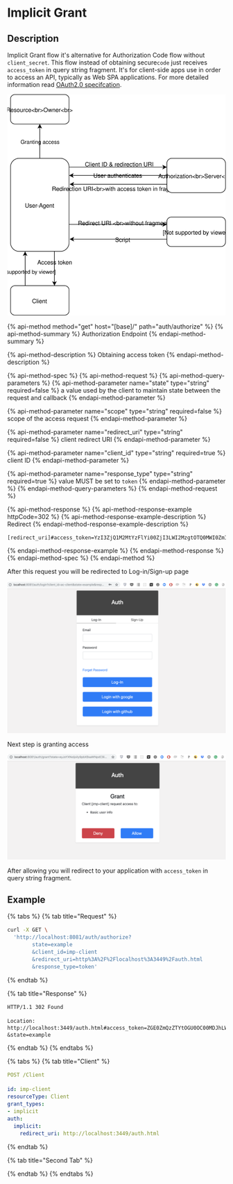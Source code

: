 # Implicit Grant

## Description

Implicit Grant flow it's alternative for Authorization Code flow without `client_secret`. This flow instead of obtaining secure`code` just receives `access_token` in query string fragment. It's for client-side apps use in order to access an API, typically as Web SPA applications. For more detailed information read [OAuth2.0 specifcation](https://tools.ietf.org/html/rfc6749#section-4.2).

![Basic scheme](../../.gitbook/assets/untitled-diagram-page-4.svg)

{% api-method method="get" host="\[base\]/" path="auth/authorize" %}
{% api-method-summary %}
Authorization Endpoint
{% endapi-method-summary %}

{% api-method-description %}
Obtaining access token
{% endapi-method-description %}

{% api-method-spec %}
{% api-method-request %}
{% api-method-query-parameters %}
{% api-method-parameter name="state" type="string" required=false %}
a value used by the client to maintain state between the request and callback
{% endapi-method-parameter %}

{% api-method-parameter name="scope" type="string" required=false %}
scope of the access request
{% endapi-method-parameter %}

{% api-method-parameter name="redirect\_uri" type="string" required=false %}
client redirect URI
{% endapi-method-parameter %}

{% api-method-parameter name="client\_id" type="string" required=true %}
client ID
{% endapi-method-parameter %}

{% api-method-parameter name="response\_type" type="string" required=true %}
value MUST be set to `token`
{% endapi-method-parameter %}
{% endapi-method-query-parameters %}
{% endapi-method-request %}

{% api-method-response %}
{% api-method-response-example httpCode=302 %}
{% api-method-response-example-description %}
Redirect
{% endapi-method-response-example-description %}

```text
[redirect_uri]#access_token=YzI3ZjQ1M2MtYzFlYi00ZjI3LWI2MzgtOTQ0MWI0ZmIzZjBi&state=eyJoYXNoIjoiIy9pbXBsaWNpdC9iYXNpYyIsImZvcm0tZGF0YSI6eyJ0eXBlIjoiYmFzaWMiLCJiYXNpYyI6eyJjbGllbnQtaWQiOiJpbXAtY2xpZW50In19LCJmb3JtLXBhdGgiOiJpbXBsaWNpdC1wYWdlIn0%3D
```
{% endapi-method-response-example %}
{% endapi-method-response %}
{% endapi-method-spec %}
{% endapi-method %}

After this request you will be redirected to Log-in/Sign-up page

![Example](../../.gitbook/assets/screenshot-2019-02-11-18.15.41.png)

Next step is granting access

![Example](../../.gitbook/assets/screenshot-2019-02-11-19.47.39.png)

After allowing you will redirect to your application with `access_token` in query string fragment.

## Example

{% tabs %}
{% tab title="Request" %}
```bash
curl -X GET \
  'http://localhost:8081/auth/authorize?
        state=example
        &client_id=imp-client
        &redirect_uri=http%3A%2F%2Flocalhost%3A3449%2Fauth.html
        &response_type=token'
```
{% endtab %}

{% tab title="Response" %}
```text
HTTP/1.1 302 Found

Location: http://localhost:3449/auth.html#access_token=ZGE0ZmQzZTYtOGU0OC00MDJhLWFkN2ItZTg5ZmViYjdmNTQ2
&state=example
```
{% endtab %}
{% endtabs %}

{% tabs %}
{% tab title="Client" %}
```yaml
POST /Client

id: imp-client
resourceType: Client
grant_types:
- implicit
auth:
  implicit:
    redirect_uri: http://localhost:3449/auth.html
```
{% endtab %}

{% tab title="Second Tab" %}

{% endtab %}
{% endtabs %}

